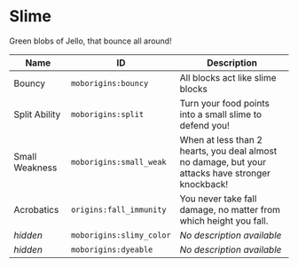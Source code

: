 # Slime
Green blobs of Jello, that bounce all around!

| Name | ID | Description |
| ----- | ---- | ------------- |
| Bouncy | `moborigins:bouncy` | All blocks act like slime blocks |
| Split Ability | `moborigins:split` | Turn your food points into a small slime to defend you! |
| Small Weakness | `moborigins:small_weak` | When at less than 2 hearts, you deal almost no damage, but your attacks have stronger knockback! |
| Acrobatics | `origins:fall_immunity` | You never take fall damage, no matter from which height you fall. |
| *hidden* | `moborigins:slimy_color` | *No description available* |
| *hidden* | `moborigins:dyeable` | *No description available* |
